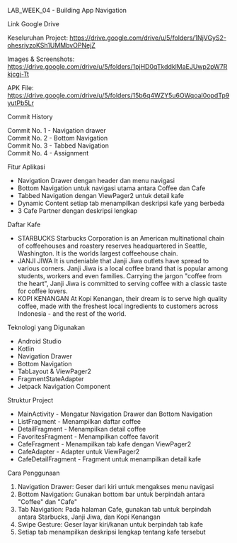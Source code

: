 LAB_WEEK_04 - Building App Navigation

Link Google Drive

Keseluruhan Project: https://drive.google.com/drive/u/5/folders/1NjVGyS2-ohesriyzoKSh1UMMbvOPNejZ

Images & Screenshots: https://drive.google.com/drive/u/5/folders/1pjHD0qTkddklMaEJUwp2pW7Rkjcgj-Tt

APK File: https://drive.google.com/drive/u/5/folders/15b6q4WZY5u6OWqoaI0opdTp9yutPb5Lr

Commit History

Commit No. 1 - Navigation drawer  
Commit No. 2 - Bottom Navigation  
Commit No. 3 - Tabbed Navigation  
Commit No. 4 - Assignment

Fitur Aplikasi
- Navigation Drawer dengan header dan menu navigasi
- Bottom Navigation untuk navigasi utama antara Coffee dan Cafe
- Tabbed Navigation dengan ViewPager2 untuk detail kafe
- Dynamic Content setiap tab menampilkan deskripsi kafe yang berbeda
- 3 Cafe Partner dengan deskripsi lengkap

Daftar Kafe
- STARBUCKS
Starbucks Corporation is an American multinational chain of coffeehouses and roastery reserves headquartered in Seattle, Washington. It is the worlds largest coffeehouse chain.
- JANJI JIWA
It is undeniable that Janji Jiwa outlets have spread to various corners. Janji Jiwa is a local coffee brand that is popular among students, workers and even families. Carrying the jargon "coffee from the heart", Janji Jiwa is committed to serving coffee with a classic taste for coffee lovers.
- KOPI KENANGAN
At Kopi Kenangan, their dream is to serve high quality coffee, made with the freshest local ingredients to customers across Indonesia - and the rest of the world.

 Teknologi yang Digunakan
- Android Studio
- Kotlin
- Navigation Drawer
- Bottom Navigation
- TabLayout & ViewPager2
- FragmentStateAdapter
- Jetpack Navigation Component

 Struktur Project
- MainActivity - Mengatur Navigation Drawer dan Bottom Navigation
- ListFragment - Menampilkan daftar coffee
- DetailFragment - Menampilkan detail coffee
- FavoritesFragment - Menampilkan coffee favorit
- CafeFragment - Menampilkan tab kafe dengan ViewPager2
- CafeAdapter - Adapter untuk ViewPager2
- CafeDetailFragment - Fragment untuk menampilkan detail kafe

 Cara Penggunaan
 
1. Navigation Drawer: Geser dari kiri untuk mengakses menu navigasi
2. Bottom Navigation: Gunakan bottom bar untuk berpindah antara "Coffee" dan "Cafe"
3. Tab Navigation: Pada halaman Cafe, gunakan tab untuk berpindah antara Starbucks, Janji Jiwa, dan Kopi Kenangan
4. Swipe Gesture: Geser layar kiri/kanan untuk berpindah tab kafe
5. Setiap tab menampilkan deskripsi lengkap tentang kafe tersebut
